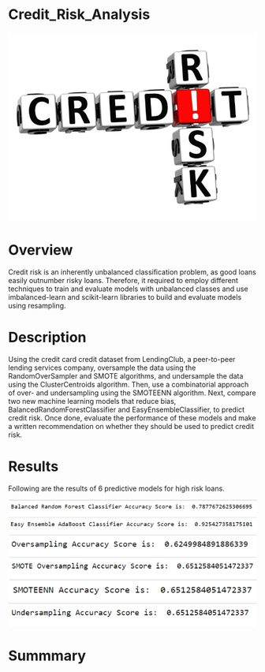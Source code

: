 # Credit_Risk_Analysis

![git-hub](https://github.com/MonaElahi/Credit_Risk_Analysis/blob/397a07df0d83fde31d5a059c77da54cbfa777b2e/CoverImage.jpg)

# Overview

Credit risk is an inherently unbalanced classification problem, as good loans easily outnumber risky loans. Therefore, it required to employ different techniques to train and evaluate models with unbalanced classes and use imbalanced-learn and scikit-learn libraries to build and evaluate models using resampling.

# Description 

Using the credit card credit dataset from LendingClub, a peer-to-peer lending services company, oversample the data using the RandomOverSampler and SMOTE algorithms, and undersample the data using the ClusterCentroids algorithm. Then, use a combinatorial approach of over- and undersampling using the SMOTEENN algorithm. Next, compare two new machine learning models that reduce bias, BalancedRandomForestClassifier and EasyEnsembleClassifier, to predict credit risk. Once done, evaluate the performance of these models and make a written recommendation on whether they should be used to predict credit risk.

# Results

Following are the results of 6 predictive models for high risk loans. 

![git-hub](https://github.com/MonaElahi/Credit_Risk_Analysis/blob/b3173e4b004157700bb41dab5687a5210650be51/Results/Balanced%20Random%20Forest%20Classifier.PNG)
![git-hub](https://github.com/MonaElahi/Credit_Risk_Analysis/blob/b3173e4b004157700bb41dab5687a5210650be51/Results/Easy%20Ensemble%20Adaboost%20Classifier.PNG)
![git-hub](https://github.com/MonaElahi/Credit_Risk_Analysis/blob/b3173e4b004157700bb41dab5687a5210650be51/Results/Oversampling%20Accuracy.PNG)
![git-hub](https://github.com/MonaElahi/Credit_Risk_Analysis/blob/b3173e4b004157700bb41dab5687a5210650be51/Results/Smote%20Oversampling.PNG)
![git-hub](https://github.com/MonaElahi/Credit_Risk_Analysis/blob/b3173e4b004157700bb41dab5687a5210650be51/Results/Smoteenn.PNG)
![git-hub](https://github.com/MonaElahi/Credit_Risk_Analysis/blob/b3173e4b004157700bb41dab5687a5210650be51/Results/Undersampling.PNG)


# Summmary

